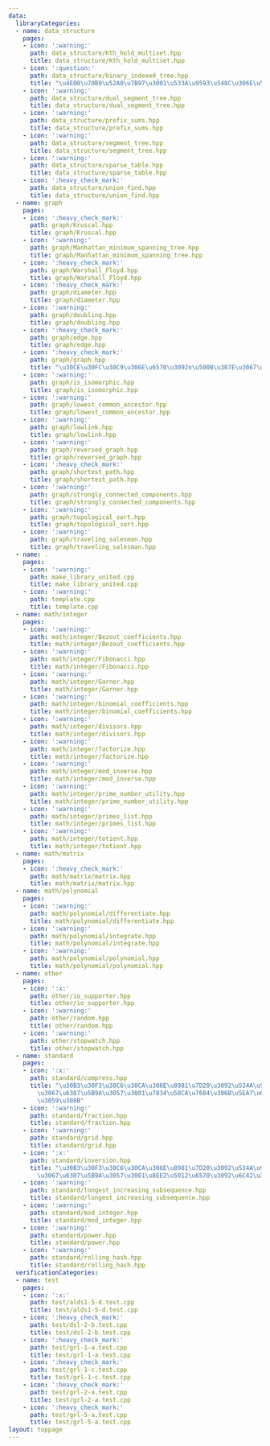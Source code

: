 ```yaml
---
data:
  libraryCategories:
  - name: data_structure
    pages:
    - icon: ':warning:'
      path: data_structure/Kth_hold_multiset.hpp
      title: data_structure/Kth_hold_multiset.hpp
    - icon: ':question:'
      path: data_structure/binary_indexed_tree.hpp
      title: "\u4E00\u70B9\u52A0\u7B97\u3001\u533A\u9593\u548C\u306E\u53D6\u5F97"
    - icon: ':warning:'
      path: data_structure/dual_segment_tree.hpp
      title: data_structure/dual_segment_tree.hpp
    - icon: ':warning:'
      path: data_structure/prefix_sums.hpp
      title: data_structure/prefix_sums.hpp
    - icon: ':warning:'
      path: data_structure/segment_tree.hpp
      title: data_structure/segment_tree.hpp
    - icon: ':warning:'
      path: data_structure/sparse_table.hpp
      title: data_structure/sparse_table.hpp
    - icon: ':heavy_check_mark:'
      path: data_structure/union_find.hpp
      title: data_structure/union_find.hpp
  - name: graph
    pages:
    - icon: ':heavy_check_mark:'
      path: graph/Kruscal.hpp
      title: graph/Kruscal.hpp
    - icon: ':warning:'
      path: graph/Manhattan_minimum_spanning_tree.hpp
      title: graph/Manhattan_minimum_spanning_tree.hpp
    - icon: ':heavy_check_mark:'
      path: graph/Warshall_Floyd.hpp
      title: graph/Warshall_Floyd.hpp
    - icon: ':heavy_check_mark:'
      path: graph/diameter.hpp
      title: graph/diameter.hpp
    - icon: ':warning:'
      path: graph/doubling.hpp
      title: graph/doubling.hpp
    - icon: ':heavy_check_mark:'
      path: graph/edge.hpp
      title: graph/edge.hpp
    - icon: ':heavy_check_mark:'
      path: graph/graph.hpp
      title: "\u30CE\u30FC\u30C9\u306E\u6570\u3092n\u500B\u307E\u3067\u5897\u3084\u3059"
    - icon: ':warning:'
      path: graph/is_isomorphic.hpp
      title: graph/is_isomorphic.hpp
    - icon: ':warning:'
      path: graph/lowest_common_ancestor.hpp
      title: graph/lowest_common_ancestor.hpp
    - icon: ':warning:'
      path: graph/lowlink.hpp
      title: graph/lowlink.hpp
    - icon: ':warning:'
      path: graph/reversed_graph.hpp
      title: graph/reversed_graph.hpp
    - icon: ':heavy_check_mark:'
      path: graph/shortest_path.hpp
      title: graph/shortest_path.hpp
    - icon: ':warning:'
      path: graph/strongly_connected_components.hpp
      title: graph/strongly_connected_components.hpp
    - icon: ':warning:'
      path: graph/topological_sort.hpp
      title: graph/topological_sort.hpp
    - icon: ':warning:'
      path: graph/traveling_salesman.hpp
      title: graph/traveling_salesman.hpp
  - name: .
    pages:
    - icon: ':warning:'
      path: make_library_united.cpp
      title: make_library_united.cpp
    - icon: ':warning:'
      path: template.cpp
      title: template.cpp
  - name: math/integer
    pages:
    - icon: ':warning:'
      path: math/integer/Bezout_coefficients.hpp
      title: math/integer/Bezout_coefficients.hpp
    - icon: ':warning:'
      path: math/integer/Fibonacci.hpp
      title: math/integer/Fibonacci.hpp
    - icon: ':warning:'
      path: math/integer/Garner.hpp
      title: math/integer/Garner.hpp
    - icon: ':warning:'
      path: math/integer/binomial_coefficients.hpp
      title: math/integer/binomial_coefficients.hpp
    - icon: ':warning:'
      path: math/integer/divisors.hpp
      title: math/integer/divisors.hpp
    - icon: ':warning:'
      path: math/integer/factorize.hpp
      title: math/integer/factorize.hpp
    - icon: ':warning:'
      path: math/integer/mod_inverse.hpp
      title: math/integer/mod_inverse.hpp
    - icon: ':warning:'
      path: math/integer/prime_number_utility.hpp
      title: math/integer/prime_number_utility.hpp
    - icon: ':warning:'
      path: math/integer/primes_list.hpp
      title: math/integer/primes_list.hpp
    - icon: ':warning:'
      path: math/integer/totient.hpp
      title: math/integer/totient.hpp
  - name: math/matrix
    pages:
    - icon: ':heavy_check_mark:'
      path: math/matrix/matrix.hpp
      title: math/matrix/matrix.hpp
  - name: math/polynomial
    pages:
    - icon: ':warning:'
      path: math/polynomial/differentiate.hpp
      title: math/polynomial/differentiate.hpp
    - icon: ':warning:'
      path: math/polynomial/integrate.hpp
      title: math/polynomial/integrate.hpp
    - icon: ':warning:'
      path: math/polynomial/polynomial.hpp
      title: math/polynomial/polynomial.hpp
  - name: other
    pages:
    - icon: ':x:'
      path: other/io_supporter.hpp
      title: other/io_supporter.hpp
    - icon: ':warning:'
      path: other/random.hpp
      title: other/random.hpp
    - icon: ':warning:'
      path: other/stopwatch.hpp
      title: other/stopwatch.hpp
  - name: standard
    pages:
    - icon: ':x:'
      path: standard/compress.hpp
      title: "\u30B3\u30F3\u30C6\u30CA\u306E\u8981\u7D20\u3092\u534A\u958B\u533A\u9593\
        \u3067\u6307\u5B9A\u3057\u3001\u7834\u58CA\u7684\u306B\u5EA7\u6A19\u5727\u7E2E\
        \u3059\u308B"
    - icon: ':warning:'
      path: standard/fraction.hpp
      title: standard/fraction.hpp
    - icon: ':warning:'
      path: standard/grid.hpp
      title: standard/grid.hpp
    - icon: ':x:'
      path: standard/inversion.hpp
      title: "\u30B3\u30F3\u30C6\u30CA\u306E\u8981\u7D20\u3092\u534A\u958B\u533A\u9593\
        \u3067\u6307\u5B9A\u3057\u3001\u8EE2\u5012\u6570\u3092\u6C42\u3081\u308B"
    - icon: ':warning:'
      path: standard/longest_increasing_subsequence.hpp
      title: standard/longest_increasing_subsequence.hpp
    - icon: ':warning:'
      path: standard/mod_integer.hpp
      title: standard/mod_integer.hpp
    - icon: ':warning:'
      path: standard/power.hpp
      title: standard/power.hpp
    - icon: ':warning:'
      path: standard/rolling_hash.hpp
      title: standard/rolling_hash.hpp
  verificationCategories:
  - name: test
    pages:
    - icon: ':x:'
      path: test/alds1-5-d.test.cpp
      title: test/alds1-5-d.test.cpp
    - icon: ':heavy_check_mark:'
      path: test/dsl-2-b.test.cpp
      title: test/dsl-2-b.test.cpp
    - icon: ':heavy_check_mark:'
      path: test/grl-1-a.test.cpp
      title: test/grl-1-a.test.cpp
    - icon: ':heavy_check_mark:'
      path: test/grl-1-c.test.cpp
      title: test/grl-1-c.test.cpp
    - icon: ':heavy_check_mark:'
      path: test/grl-2-a.test.cpp
      title: test/grl-2-a.test.cpp
    - icon: ':heavy_check_mark:'
      path: test/grl-5-a.test.cpp
      title: test/grl-5-a.test.cpp
layout: toppage
---
```

